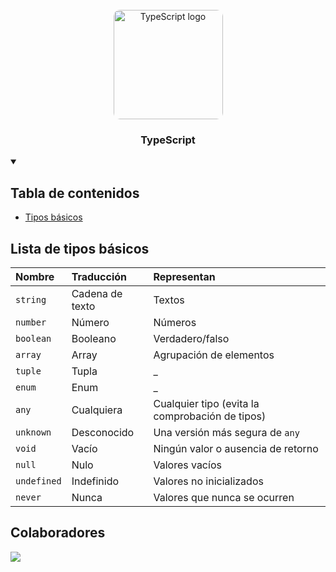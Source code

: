 <div align="center">
   <br/>
    <img src="https://upload.wikimedia.org/wikipedia/commons/4/4c/Typescript_logo_2020.svg" alt="TypeScript logo" width="175" style="border-radius: 10px;" >
   <h3 align="center">TypeScript</h3>
</div>

<details open>
  <summary>
    <h2>Tabla de contenidos</h2>
  </summary>
  <ul>
    <li>
      <a href="https://github.com/MrRedu/JavaScript/tree/main/javascript/array">Tipos básicos</a>
    </li>
  </ul>
</details>

## Lista de tipos básicos
| Nombre | Traducción | Representan |
| :--- |:--- |:--- |
| `string` | Cadena de texto | Textos |
| `number` | Número | Números |
| `boolean` | Booleano | Verdadero/falso |
| `array` | Array | Agrupación de elementos | 
| `tuple` | Tupla | _ | 
| `enum` | Enum | _ | 
| `any` | Cualquiera | Cualquier tipo (evita la comprobación de tipos) |
| `unknown` | Desconocido | Una versión más segura de `any` |
| `void` | Vacío | Ningún valor o ausencia de retorno |
| `null` | Nulo | Valores vacíos |
| `undefined` | Indefinido | Valores no inicializados |
| `never` | Nunca | Valores que nunca se ocurren |


<h2>Colaboradores</h2>
<div>
  <a href="https://github.com/MrRedu/TypeScript/graphs/contributors">
    <img src="https://contrib.rocks/image?repo=MrRedu/TypeScript" />
  </a> 
</div>

